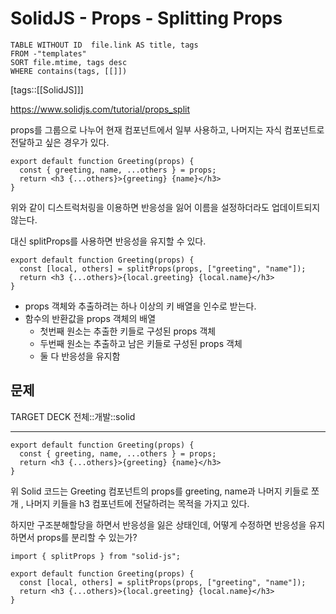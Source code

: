 # SolidJS - Props - Splitting Props
<!--Basic Template V0.0.2 Start -->
```dataview
TABLE WITHOUT ID  file.link AS title, tags
FROM -"templates"
SORT file.mtime, tags desc
WHERE contains(tags, [[]])
```
<!--Basic Template V0.0.2 End -->
[tags::[[SolidJS]]]

https://www.solidjs.com/tutorial/props_split

props를 그룹으로 나누어 현재 컴포넌트에서 일부 사용하고, 나머지는 자식 컴포넌트로 전달하고 싶은 경우가 있다.

```tsx
export default function Greeting(props) {
  const { greeting, name, ...others } = props;
  return <h3 {...others}>{greeting} {name}</h3>
}
```

위와 같이 디스트럭처링을 이용하면 반응성을 잃어 이름을 설정하더라도 업데이트되지 않는다.

대신 splitProps를 사용하면 반응성을 유지할 수 있다.

```tsx
export default function Greeting(props) {
  const [local, others] = splitProps(props, ["greeting", "name"]);
  return <h3 {...others}>{local.greeting} {local.name}</h3>
}
```

- props 객체와 추출하려는 하나 이상의 키 배열을 인수로 받는다.
- 함수의 반환값을 props 객체의 배열
	- 첫번째 원소는 추출한 키들로 구성된 props 객체
	- 두번째 원소는 추출하고 남은 키들로 구성된 props 객체
	- 둘 다 반응성을 유지함

## 문제

TARGET DECK
전체::개발::solid

---

<!--ankiQ-->

```tsx
export default function Greeting(props) {
  const { greeting, name, ...others } = props;
  return <h3 {...others}>{greeting} {name}</h3>
}
```

위 Solid 코드는 Greeting 컴포넌트의 props를 greeting, name과 나머지 키들로 쪼개 , 나머지 키들을 h3 컴포넌트에 전달하려는 목적을 가지고 있다.

하지만 구조분해할당을 하면서 반응성을 잃은 상태인데, 어떻게 수정하면 반응성을 유지하면서 props를 분리할 수 있는가?

<!--ankiA-->

```tsx
import { splitProps } from "solid-js";

export default function Greeting(props) {
  const [local, others] = splitProps(props, ["greeting", "name"]);
  return <h3 {...others}>{local.greeting} {local.name}</h3>
}
```

<!--ankiE-->
<!--ID: 1664967738921-->
